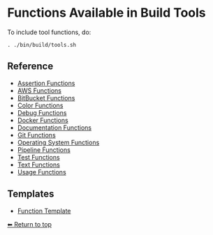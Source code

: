 # Functions Available in Build Tools

To include tool functions, do:

    . ./bin/build/tools.sh

## Reference

- [Assertion Functions](./assert.sh.md)
- [AWS Functions](./aws.sh.md)
- [BitBucket Functions](./bitbucket.sh.md)
- [Color Functions](./colors.sh.md)
- [Debug Functions](./debug.sh.md)
- [Docker Functions](./docker.sh.md)
- [Documentation Functions](./documentation.sh.md)
- [Git Functions](./git.sh.md)
- [Operating System Functions](./os.sh.md)
- [Pipeline Functions](./pipeline.sh.md)
- [Test Functions](./tests.sh.md)
- [Text Functions](./text.sh.md)
- [Usage Functions](./usage.sh.md)

## Templates

- [Function Template](../__function.sh.md)

[⬅ Return to top](../index.md)